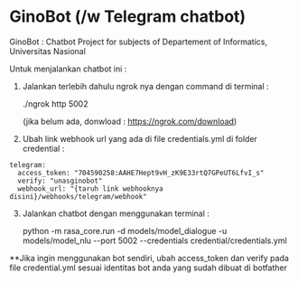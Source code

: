 # GinoBot (/w Telegram chatbot)
GinoBot : Chatbot Project for subjects of Departement of Informatics, Universitas Nasional

Untuk menjalankan chatbot ini :

  1. Jalankan terlebih dahulu ngrok nya dengan command di terminal :
  
      ./ngrok http 5002
  
      (jika belum ada, donwload : https://ngrok.com/download)
      
  2. Ubah link webhook url yang ada di file credentials.yml di folder credential : 

    telegram:
      access_token: "704590258:AAHE7Hept9vH_zK9E33rtQ7GPeUT6LfvI_s"
      verify: "unasginobot"
      webhook_url: "{taruh link webhooknya disini}/webhooks/telegram/webhook"
      
  3. Jalankan chatbot dengan menggunakan terminal :
  
      python -m rasa_core.run -d models/model_dialogue -u models/model_nlu --port 5002 --credentials credential/credentials.yml
      
      
      
  **Jika ingin menggunakan bot sendiri, ubah access_token dan verify pada file credential.yml 
    sesuai identitas bot anda yang sudah dibuat di botfather   
         
